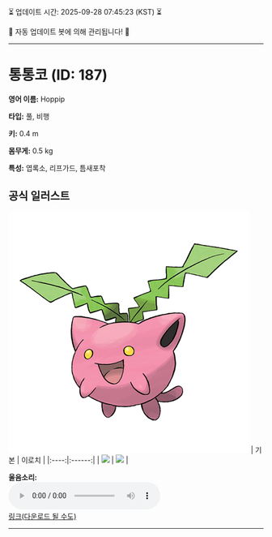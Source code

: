 
⏳ 업데이트 시간: 2025-09-28 07:45:23 (KST) ⏳

🤖 자동 업데이트 봇에 의해 관리됩니다! 🤖

---

# 통통코 (ID: 187)
**영어 이름:** Hoppip

**타입:** 풀, 비행

**키:** 0.4 m

**몸무게:** 0.5 kg

**특성:** 엽록소, 리프가드, 틈새포착

## 공식 일러스트
![](https://raw.githubusercontent.com/PokeAPI/sprites/master/sprites/pokemon/other/official-artwork/187.png)
| 기본 | 이로치 |
|:----:|:------:|
| <img src="http://play.pokemonshowdown.com/sprites/ani/hoppip.gif" width="200"> | <img src="http://play.pokemonshowdown.com/sprites/ani-shiny/hoppip.gif" width="200"> |

**울음소리:**<br><audio controls src="https://raw.githubusercontent.com/PokeAPI/cries/main/cries/pokemon/latest/187.ogg"></audio><br> [링크(다운로드 될 수도)](https://raw.githubusercontent.com/PokeAPI/cries/main/cries/pokemon/latest/187.ogg)


---
